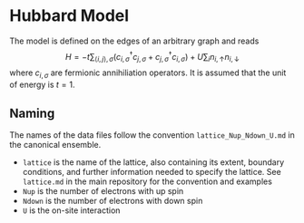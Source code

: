 # Hubbard Model

The model is defined on the edges of an arbitrary graph and reads
$$H = -t \sum_{\langle i, j \rangle, \sigma} \left( c^\dagger_{i, \sigma} c_{j, \sigma} + c^\dagger_{j, \sigma} c_{i, \sigma} \right) + U \sum_i n_{i, \uparrow} n_{i, \downarrow}$$
where $c_{i, \sigma}$ are fermionic annihiliation operators.
It is assumed that the unit of energy is $t = 1$.

## Naming

The names of the data files follow the convention `lattice_Nup_Ndown_U.md` in the canonical ensemble.

* `lattice` is the name of the lattice, also containing its extent, boundary conditions, and further information needed to specify the lattice. See `lattice.md` in the main repository for the convention and examples
* `Nup` is the number of electrons with up spin
* `Ndown` is the number of electrons with down spin
* `U` is the on-site interaction
